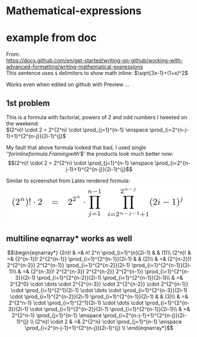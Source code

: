 # Mathematical-expressions

# example from doc

From:  
https://docs.github.com/en/get-started/writing-on-github/working-with-advanced-formatting/writing-mathematical-expressions  
This sentence uses `$` delimiters to show math inline:  $\sqrt{3x-1}+(1+x)^2$

Works even when edited on github with Preview ...

## 1st problem 
This is a formula with factorial, powers of 2 and odd numbers I tweeted on the weekend:  
$(2^n)! \cdot 2 = 2^{2^n} \cdot  \prod_{j=1}^{n-1} \enspace  \prod_{i=2^{n-j-1}+1}^{2^{n-j}}(2i-1)^{j}$

My fault that above formula looked that bad, I used single '$' for inline formula.  
Framing with '$$' the products look much better now:  
$$(2^n)! \cdot 2 = 2^{2^n} \cdot  \prod_{j=1}^{n-1} \enspace  \prod_{i=2^{n-j-1}+1}^{2^{n-j}}(2i-1)^{j}$$

Similar to screenshot from Latex rendered formula:  
<kbd>
![factorial_pow2_odd.png](factorial_pow2_odd.png)
</kbd>

## multiline eqnarray* works as well

$$\begin{eqnarray*}
     (2n)!    & =& n! 2^n \prod_{i=1}^{n}(2i-1) & & (1)\\
     (2^n)!   & =& (2^{n-1})! 2^{2^{n-1}} \prod_{i=1}^{2^{n-1}}(2i-1) & & (2)\\
              & =& (2^{n-2})! 2^{2^{n-2}} 2^{2^{n-1}} \prod_{i=1}^{2^{n-2}}(2i-1)  \prod_{i=1}^{2^{n-1}}(2i-1)\\
              & =& (2^{n-3})! 2^{2^{n-3}} 2^{2^{n-2}} 2^{2^{n-1}} \prod_{i=1}^{2^{n-3}}(2i-1) \prod_{i=1}^{2^{n-2}}(2i-1)  \prod_{i=1}^{2^{n-1}}(2i-1)\\
              & =& 2^{2^0} \cdot \dots \cdot 2^{2^{n-3}} \cdot 2^{2^{n-2}} \cdot 2^{2^{n-1}} \cdot \prod_{i=1}^{2^1}(2i-1) \cdot \dots \cdot \prod_{i=1}^{2^{n-3}}(2i-1) \cdot \prod_{i=1}^{2^{n-2}}(2i-1)  \prod_{i=1}^{2^{n-1}}(2i-1)  & & (3)\\
              & =& 2^{2^n-1} \cdot \prod_{i=1}^{2^1}(2i-1) \cdot \dots \cdot \prod_{i=1}^{2^{n-3}}(2i-1) \cdot \prod_{i=1}^{2^{n-2}}(2i-1)  \prod_{i=1}^{2^{n-1}}(2i-1)\\
              & =& 2^{2^n-1} \prod_{j=1}^{n-1} \enspace  \prod_{i=2^{n-j-1}+1}^{2^{n-j}}(2i-1)^{j} \\
     (2^n)! \cdot 2  & =& 2^{2^n} \cdot  \prod_{j=1}^{n-1} \enspace  \prod_{i=2^{n-j-1}+1}^{2^{n-j}}(2i-1)^{j} \\
\end{eqnarray*}$$
